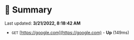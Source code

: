 # 📖 Summary
Last updated: **3/21/2022, 8:18:42 AM**

- `GET` [https://google.com](https://google.com) - **Up** (149ms)
